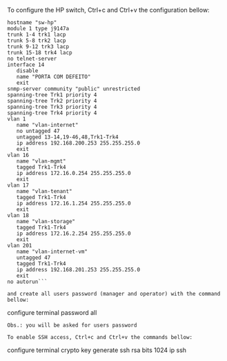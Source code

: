 To configure the HP switch, Ctrl+c and Ctrl+v the configuration bellow:

```configure terminal
hostname "sw-hp"
module 1 type j9147a
trunk 1-4 trk1 lacp
trunk 5-8 trk2 lacp
trunk 9-12 trk3 lacp
trunk 15-18 trk4 lacp
no telnet-server
interface 14
   disable
   name "PORTA COM DEFEITO"
   exit
snmp-server community "public" unrestricted
spanning-tree Trk1 priority 4
spanning-tree Trk2 priority 4
spanning-tree Trk3 priority 4
spanning-tree Trk4 priority 4
vlan 1
   name "vlan-internet"
   no untagged 47
   untagged 13-14,19-46,48,Trk1-Trk4
   ip address 192.168.200.253 255.255.255.0
   exit
vlan 16
   name "vlan-mgmt"
   tagged Trk1-Trk4
   ip address 172.16.0.254 255.255.255.0
   exit
vlan 17
   name "vlan-tenant"
   tagged Trk1-Trk4
   ip address 172.16.1.254 255.255.255.0
   exit
vlan 18
   name "vlan-storage"
   tagged Trk1-Trk4
   ip address 172.16.2.254 255.255.255.0
   exit
vlan 201
   name "vlan-internet-vm"
   untagged 47
   tagged Trk1-Trk4
   ip address 192.168.201.253 255.255.255.0
   exit
no autorun```

and create all users password (manager and operator) with the command bellow:

```
configure terminal
password all
```
Obs.: you will be asked for users password

To enable SSH access, Ctrl+c and Ctrl+v the commands bellow:

```
configure terminal
crypto key generate ssh rsa bits 1024
ip ssh
```
